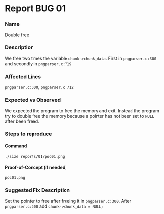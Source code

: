 # Report BUG 01

### Name
Double free

### Description
We free two times the variable `chunk->chunk_data`. First in `pngparser.c:300` and secondly in `pngparser.c:719`

### Affected Lines
`pngparser.c:300`, `pngparser.c:712`

### Expected vs Observed
We expected the program to free the memory and exit. Instead the program try to double free the memory because a pointer has not been set to `NULL` after been freed.

### Steps to reproduce
#### Command
`./size reports/01/poc01.png`

#### Proof-of-Concept (if needed)
`poc01.png`

### Suggested Fix Description
Set the pointer to free after freeing it in `pngparser.c:300`. After `pngparser.c:300` add `chunk->chunk_data = NULL;`

